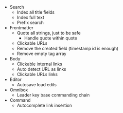 - Search
  - Index all title fields
  - Index full text
  - Prefix search
- Frontmatter
  - Quote all strings, just to be safe
    - Handle quote within quote
  - Clickable URLs
  - Remove the created field (timestamp id is enough)
  - Remove empty tag array
- Body
  - Clickable internal links
  - Auto detect URL as links
  - Clickable URLs links
- Editor
  - Autosave load edits
- Omnibox
  - Leader key base commanding chain
- Command
  - Autocomplete link insertion
